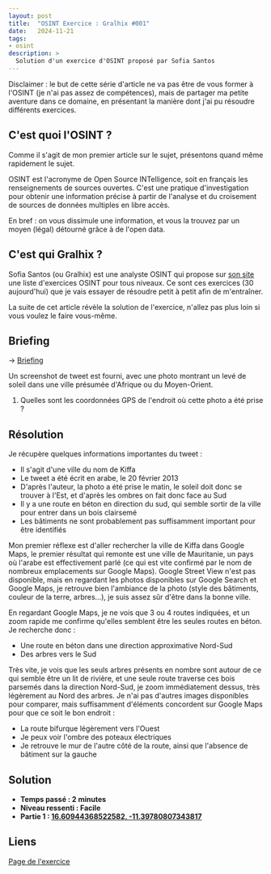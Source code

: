 ```yaml
---
layout: post
title:  "OSINT Exercice : Gralhix #001"
date:   2024-11-21
tags:
- osint
description: >
  Solution d'un exercice d'OSINT proposé par Sofia Santos
--- 
```


<aside><p>Disclaimer : le but de cette série d'article ne va pas être de vous former à l'OSINT (je n'ai pas assez de compétences), mais de partager ma petite aventure dans ce domaine, en présentant la manière dont j'ai pu résoudre différents exercices.</p></aside>

## C'est quoi l'OSINT ?

Comme il s'agit de mon premier article sur le sujet, présentons quand même rapidement le sujet. 

OSINT est l'acronyme de Open Source INTelligence, soit en français les renseignements de sources ouvertes. C'est une pratique d'investigation pour obtenir une information précise à partir de l'analyse et du croisement de sources de données multiples en libre accès. 

En bref : on vous dissimule une information, et vous la trouvez par un moyen (légal) détourné grâce à de l'open data.

## C'est qui Gralhix ?

Sofia Santos (ou Gralhix) est une analyste OSINT qui propose sur [son site](https://gralhix.com/) une liste d'exercices OSINT pour tous niveaux. Ce sont ces exercices (30 aujourd'hui) que je vais essayer de résoudre petit à petit afin de m'entraîner.

<aside><p>La suite de cet article révèle la solution de l'exercice, n'allez pas plus loin si vous voulez le faire vous-même.</p></aside>

## Briefing

→ [Briefing](https://gralhix.com/list-of-osint-exercises/osint-exercise-001/)  

Un screenshot de tweet est fourni, avec une photo montrant un levé de soleil dans une ville présumée d'Afrique ou du Moyen-Orient.

1. Quelles sont les coordonnées GPS de l'endroit où cette photo a été prise ?

## Résolution

Je récupère quelques informations importantes du tweet :
- Il s'agit d'une ville du nom de Kiffa 
- Le tweet a été écrit en arabe, le 20 février 2013
- D'après l'auteur, la photo a été prise le matin, le soleil doit donc se trouver à l'Est, et d'après les ombres on fait donc face au Sud
- Il y a une route en béton en direction du sud, qui semble sortir de la ville pour entrer dans un bois clairsemé
- Les bâtiments ne sont probablement pas suffisamment important pour être identifiés

Mon premier réflexe est d'aller rechercher la ville de Kiffa dans Google Maps, le premier résultat qui remonte est une ville de Mauritanie, un pays où l'arabe est effectivement parlé (ce qui est vite confirmé par le nom de nombreux emplacements sur Google Maps). Google Street View n'est pas disponible, mais en regardant les photos disponibles sur Google Search et Google Maps, je retrouve bien l'ambiance de la photo (style des bâtiments, couleur de la terre, arbres…), je suis assez sûr d'être dans la bonne ville.

En regardant Google Maps, je ne vois que 3 ou 4 routes indiquées, et un zoom rapide me confirme qu'elles semblent être les seules routes en béton. Je recherche donc :
- Une route en béton dans une direction approximative Nord-Sud
- Des arbres vers le Sud

Très vite, je vois que les seuls arbres présents en nombre sont autour de ce qui semble être un lit de rivière, et une seule route traverse ces bois parsemés dans la direction Nord-Sud, je zoom immédiatement dessus, très légèrement au Nord des arbres. Je n'ai pas d'autres images disponibles pour comparer, mais suffisamment d'éléments concordent sur Google Maps pour que ce soit le bon endroit :
- La route bifurque légèrement vers l'Ouest 
- Je peux voir l'ombre des poteaux électriques 
- Je retrouve le mur de l'autre côté de la route, ainsi que l'absence de bâtiment sur la gauche

## Solution

- **Temps passé : 2 minutes**
- **Niveau ressenti : Facile**
- **Partie 1 : [16.60944368522582, -11.39780807343817](https://www.google.com/maps?q=16.60944368522582,+-11.39780807343817)**


## Liens

[Page de l'exercice](https://gralhix.com/list-of-osint-exercises/osint-exercise-001/)    
